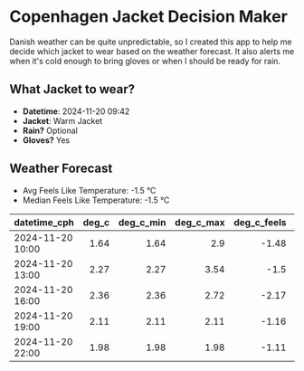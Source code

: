 
# Copenhagen Jacket Decision Maker

Danish weather can be quite unpredictable, so I created this app to help me decide which jacket to wear based on the weather forecast. 
It also alerts me when it's cold enough to bring gloves or when I should be ready for rain.

## What Jacket to wear?

- **Datetime**: 2024-11-20 09:42
- **Jacket**: Warm Jacket
- **Rain?** Optional
- **Gloves?** Yes

## Weather Forecast
- Avg Feels Like Temperature: -1.5 °C
- Median Feels Like Temperature: -1.5 °C

| datetime_cph     |   deg_c |   deg_c_min |   deg_c_max |   deg_c_feels | weather   | wind   | rain   |
|:-----------------|--------:|------------:|------------:|--------------:|:----------|:-------|:-------|
| 2024-11-20 10:00 |    1.64 |        1.64 |        2.9  |         -1.48 | Rain      | Low    | Low    |
| 2024-11-20 13:00 |    2.27 |        2.27 |        3.54 |         -1.5  | Rain      | Low    | Low    |
| 2024-11-20 16:00 |    2.36 |        2.36 |        2.72 |         -2.17 | Clouds    | Medium | None   |
| 2024-11-20 19:00 |    2.11 |        2.11 |        2.11 |         -1.16 | Clouds    | Low    | None   |
| 2024-11-20 22:00 |    1.98 |        1.98 |        1.98 |         -1.11 | Snow      | Low    | None   |
        